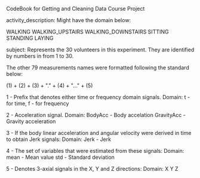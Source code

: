 CodeBook for Getting and Cleaning Data Course Project

activity_description:
Might have the domain below:

WALKING
WALKING_UPSTAIRS
WALKING_DOWNSTAIRS
SITTING
STANDING
LAYING

subject:
Represents the 30 volunteers in this experiment. They are identified by numbers in from 1 to 30.

The other 79 measurements names were formatted following the standard below:

(1) + (2) + (3) + "." + (4) + "..." + (5)

1 - Prefix that denotes either time or frequency domain signals. 
Domain: t - for time, 
        f - for frequency
        
2 - Acceleration signal. 
Domain: BodyAcc - Body accelation
        GravityAcc - Gravity acceleration
        
3 - If the body linear acceleration and angular velocity were derived in time to obtain Jerk signals:
Domain: Jerk - Jerk

4 - The set of variables that were estimated from these signals:
Domain: mean - Mean value
        std - Standard deviation
        
5 - Denotes 3-axial signals in the X, Y and Z directions:
Domain: X
        Y
        Z



